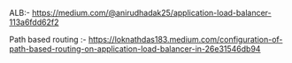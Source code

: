 ALB:-
https://medium.com/@anirudhadak25/application-load-balancer-113a6fdd62f2

Path based routing :-
https://loknathdas183.medium.com/configuration-of-path-based-routing-on-application-load-balancer-in-26e31546db94

